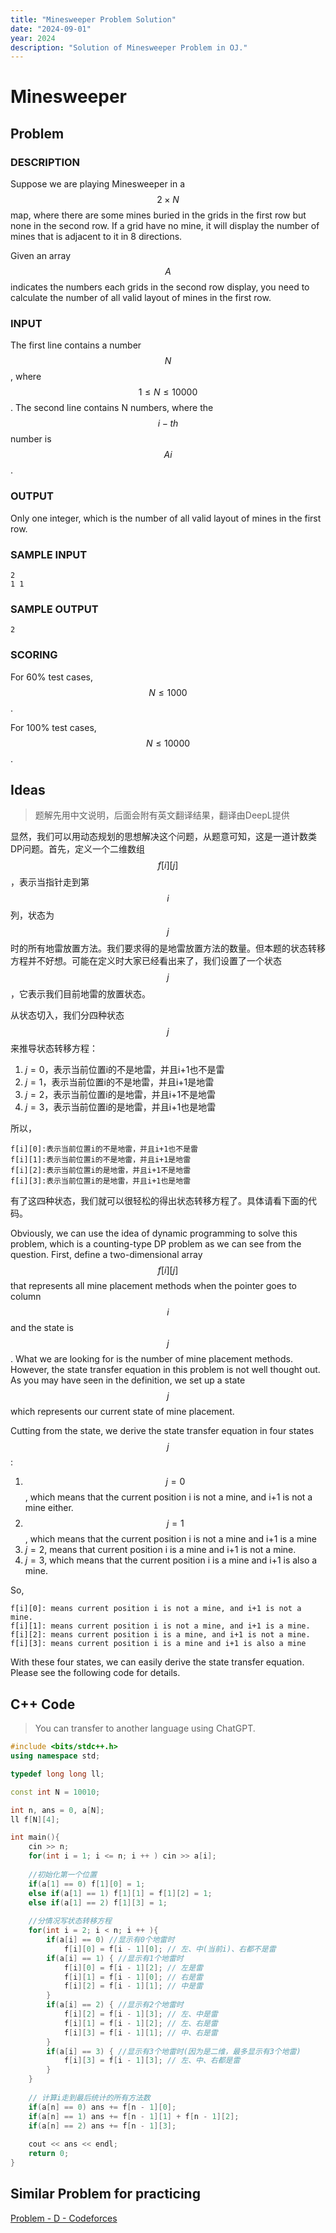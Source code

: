 ```yaml
---
title: "Minesweeper Problem Solution"
date: "2024-09-01"
year: 2024
description: "Solution of Minesweeper Problem in OJ."
---
```

# Minesweeper

## Problem

### DESCRIPTION

Suppose we are playing Minesweeper in a $$ 2 × N $$ map, where there are some mines buried in the grids in the first row but none in the second row. If a grid have no mine, it will display the number of mines that is adjacent to it in 8 directions.

Given an array $$A$$ indicates the numbers each grids in the second row display, you need to calculate the number of all valid layout of mines in the first row.

### INPUT

The first line contains a number $$N$$, where $$1 ≤ N ≤ 10000$$. The second line contains N numbers, where the $$i-th$$ number is $$Ai$$.

### OUTPUT

Only one integer, which is the number of all valid layout of mines in the first row.

### SAMPLE INPUT

```
2
1 1
```

### SAMPLE OUTPUT

```
2
```

### SCORING

For 60% test cases, $$N ≤ 1000$$.

For 100% test cases, $$N ≤ 10000$$.

## Ideas

> 题解先用中文说明，后面会附有英文翻译结果，翻译由DeepL提供

显然，我们可以用动态规划的思想解决这个问题，从题意可知，这是一道计数类DP问题。首先，定义一个二维数组$$f[i][j]$$，表示当指针走到第$$i$$列，状态为$$j$$时的所有地雷放置方法。我们要求得的是地雷放置方法的数量。但本题的状态转移方程并不好想。可能在定义时大家已经看出来了，我们设置了一个状态$$j$$，它表示我们目前地雷的放置状态。

从状态切入，我们分四种状态$$j$$来推导状态转移方程：

1. $j = 0$，表示当前位置i的不是地雷，并且i+1也不是雷 
2. $j = 1$，表示当前位置i的不是地雷，并且i+1是地雷
3. $j = 2$，表示当前位置i的是地雷，并且i+1不是地雷 
4. $j = 3$，表示当前位置i的是地雷，并且i+1也是地雷

所以，

```
f[i][0]:表示当前位置i的不是地雷，并且i+1也不是雷 
f[i][1]:表示当前位置i的不是地雷，并且i+1是地雷 
f[i][2]:表示当前位置i的是地雷，并且i+1不是地雷 
f[i][3]:表示当前位置i的是地雷，并且i+1也是地雷 
```

有了这四种状态，我们就可以很轻松的得出状态转移方程了。具体请看下面的代码。

Obviously, we can use the idea of dynamic programming to solve this problem, which is a counting-type DP problem as we can see from the question. First, define a two-dimensional array $$f[i][j]$$ that represents all mine placement methods when the pointer goes to column $$i$$ and the state is $$j$$. What we are looking for is the number of mine placement methods. However, the state transfer equation in this problem is not well thought out. As you may have seen in the definition, we set up a state $$j$$ which represents our current state of mine placement.

Cutting from the state, we derive the state transfer equation in four states $$j$$:

1. $$j = 0$$, which means that the current position i is not a mine, and i+1 is not a mine either. 
2. $$j = 1$$, which means that the current position i is not a mine and i+1 is a mine
3. $j = 2$, means that current position i is a mine and i+1 is not a mine. 
4. $j = 3$, which means that the current position i is a mine and i+1 is also a mine.

So,

```
f[i][0]: means current position i is not a mine, and i+1 is not a mine. 
f[i][1]: means current position i is not a mine, and i+1 is a mine. 
f[i][2]: means current position i is a mine, and i+1 is not a mine. 
f[i][3]: means current position i is a mine and i+1 is also a mine 
```

With these four states, we can easily derive the state transfer equation. Please see the following code for details.

## C++ Code

> You can transfer to another language using ChatGPT.

```c++
#include <bits/stdc++.h>
using namespace std;

typedef long long ll;

const int N = 10010;

int n, ans = 0, a[N];
ll f[N][4];

int main(){
	cin >> n;
	for(int i = 1; i <= n; i ++ ) cin >> a[i];
	
    //初始化第一个位置
	if(a[1] == 0) f[1][0] = 1;
	else if(a[1] == 1) f[1][1] = f[1][2] = 1;
	else if(a[1] == 2) f[1][3] = 1;
    
    //分情况写状态转移方程
	for(int i = 2; i < n; i ++ ){
		if(a[i] == 0) //显示有0个地雷时
            f[i][0] = f[i - 1][0]; // 左、中(当前i)、右都不是雷
		if(a[i] == 1) { //显示有1个地雷时
			f[i][0] = f[i - 1][2]; // 左是雷
			f[i][1] = f[i - 1][0]; // 右是雷
			f[i][2] = f[i - 1][1]; // 中是雷
		}
		if(a[i] == 2) { //显示有2个地雷时
			f[i][2] = f[i - 1][3]; // 左、中是雷
			f[i][1] = f[i - 1][2]; // 左、右是雷
			f[i][3] = f[i - 1][1]; // 中、右是雷
		}
		if(a[i] == 3) { //显示有3个地雷时(因为是二维，最多显示有3个地雷)
			f[i][3] = f[i - 1][3]; // 左、中、右都是雷
		}
	}
	
    // 计算i走到最后统计的所有方法数
	if(a[n] == 0) ans += f[n - 1][0];
	if(a[n] == 1) ans += f[n - 1][1] + f[n - 1][2];
	if(a[n] == 2) ans += f[n - 1][3];
	
	cout << ans << endl;
	return 0;
}
```

## Similar Problem for practicing

[Problem - D - Codeforces](https://codeforces.com/contest/404/problem/D)

